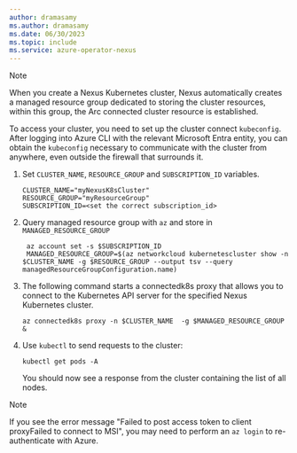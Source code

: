 ```yaml
---
author: dramasamy
ms.author: dramasamy
ms.date: 06/30/2023
ms.topic: include
ms.service: azure-operator-nexus
---
```


> [!NOTE]
> When you create a Nexus Kubernetes cluster, Nexus automatically creates a managed resource group dedicated to storing the cluster resources, within this group, the Arc connected cluster resource is established.

To access your cluster, you need to set up the cluster connect `kubeconfig`. After logging into Azure CLI with the relevant Microsoft Entra entity, you can obtain the `kubeconfig` necessary to communicate with the cluster from anywhere, even outside the firewall that surrounds it.

1. Set `CLUSTER_NAME`, `RESOURCE_GROUP` and `SUBSCRIPTION_ID` variables.
    ```azurecli-interactive
    CLUSTER_NAME="myNexusK8sCluster"
    RESOURCE_GROUP="myResourceGroup"
    SUBSCRIPTION_ID=<set the correct subscription_id>
    ```

2. Query managed resource group with `az` and store in `MANAGED_RESOURCE_GROUP`
   ```azurecli-interactive
    az account set -s $SUBSCRIPTION_ID
    MANAGED_RESOURCE_GROUP=$(az networkcloud kubernetescluster show -n $CLUSTER_NAME -g $RESOURCE_GROUP --output tsv --query managedResourceGroupConfiguration.name)
   ```

3. The following command starts a connectedk8s proxy that allows you to connect to the Kubernetes API server for the specified Nexus Kubernetes cluster.
    ```azurecli-interactive
    az connectedk8s proxy -n $CLUSTER_NAME  -g $MANAGED_RESOURCE_GROUP &
    ```

4. Use `kubectl` to send requests to the cluster:

    ```azurecli-interactive
    kubectl get pods -A
    ```
    You should now see a response from the cluster containing the list of all nodes.

> [!NOTE]
> If you see the error message "Failed to post access token to client proxyFailed to connect to MSI", you may need to perform an `az login` to re-authenticate with Azure.
